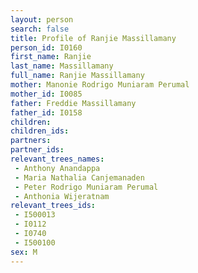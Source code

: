 ```yaml
---
layout: person
search: false
title: Profile of Ranjie Massillamany
person_id: I0160
first_name: Ranjie
last_name: Massillamany
full_name: Ranjie Massillamany
mother: Manonie Rodrigo Muniaram Perumal
mother_id: I0085
father: Freddie Massillamany
father_id: I0158
children:
children_ids:
partners:
partner_ids:
relevant_trees_names:
 - Anthony Anandappa
 - Maria Nathalia Canjemanaden
 - Peter Rodrigo Muniaram Perumal
 - Anthonia Wijeratnam
relevant_trees_ids:
 - I500013
 - I0112
 - I0740
 - I500100
sex: M
---
```


